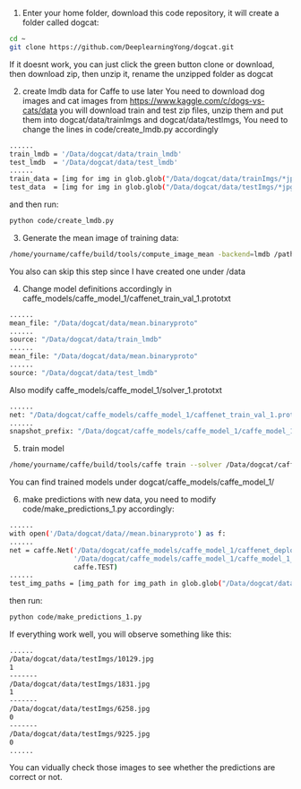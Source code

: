 1) Enter your home folder, download this code repository, it will create a folder called dogcat: 
```bash
cd ~
git clone https://github.com/DeeplearningYong/dogcat.git
```
If it doesnt work, you can just click the green button clone or download, then download zip, then unzip it, rename the unzipped folder as dogcat 

2) create lmdb data for Caffe to use later
You need to download dog images and cat images from https://www.kaggle.com/c/dogs-vs-cats/data
you will download train and test zip files, unzip them and put them into dogcat/data/trainImgs and dogcat/data/testImgs,
You need to change the lines in code/create_lmdb.py accordingly 
```bash
......
train_lmdb = '/Data/dogcat/data/train_lmdb'
test_lmdb  = '/Data/dogcat/data/test_lmdb'
......
train_data = [img for img in glob.glob("/Data/dogcat/data/trainImgs/*jpg")]
test_data  = [img for img in glob.glob("/Data/dogcat/data/testImgs/*jpg")]
```
and then run: 
```bash
python code/create_lmdb.py
```

3) Generate the mean image of training data:
```bash
/home/yourname/caffe/build/tools/compute_image_mean -backend=lmdb /path/to/your/train_lmdb /where-you-want-to-save/mean.binaryproto 
```
You also can skip this step since I have created one under /data

4) Change model definitions accordingly in caffe_models/caffe_model_1/caffenet_train_val_1.prototxt
```bash
......
mean_file: "/Data/dogcat/data/mean.binaryproto"
......
source: "/Data/dogcat/data/train_lmdb"
......
mean_file: "/Data/dogcat/data/mean.binaryproto"
......
source: "/Data/dogcat/data/test_lmdb"
```

Also modify caffe_models/caffe_model_1/solver_1.prototxt
```bash
......
net: "/Data/dogcat/caffe_models/caffe_model_1/caffenet_train_val_1.prototxt"
......
snapshot_prefix: "/Data/dogcat/caffe_models/caffe_model_1/caffe_model_1"
``` 

5) train model
```bash
/home/yourname/caffe/build/tools/caffe train --solver /Data/dogcat/caffe_models/caffe_model_1/solver_1.prototxt 2>&1 | tee /Data/dogcat/caffe_models/caffe_model_1/model_1_train.log
```
You can find trained models under dogcat/caffe_models/caffe_model_1/ 

6) make predictions with new data, you need to modify code/make_predictions_1.py accordingly:
```bash
......
with open('/Data/dogcat/data//mean.binaryproto') as f:
......
net = caffe.Net('/Data/dogcat/caffe_models/caffe_model_1/caffenet_deploy_1.prototxt',
                '/Data/dogcat/caffe_models/caffe_model_1/caffe_model_1_iter_3000.caffemodel',
                caffe.TEST)
......
test_img_paths = [img_path for img_path in glob.glob("/Data/dogcat/data/testImgs/*jpg")]
```

then run: 
```bash
python code/make_predictions_1.py
```
If everything work well, you will observe something like this:
```bash
......
/Data/dogcat/data/testImgs/10129.jpg
1
-------
/Data/dogcat/data/testImgs/1831.jpg
1
-------
/Data/dogcat/data/testImgs/6258.jpg
0
-------
/Data/dogcat/data/testImgs/9225.jpg
0
......
```
You can vidually check those images to see whether the predictions are correct or not.

